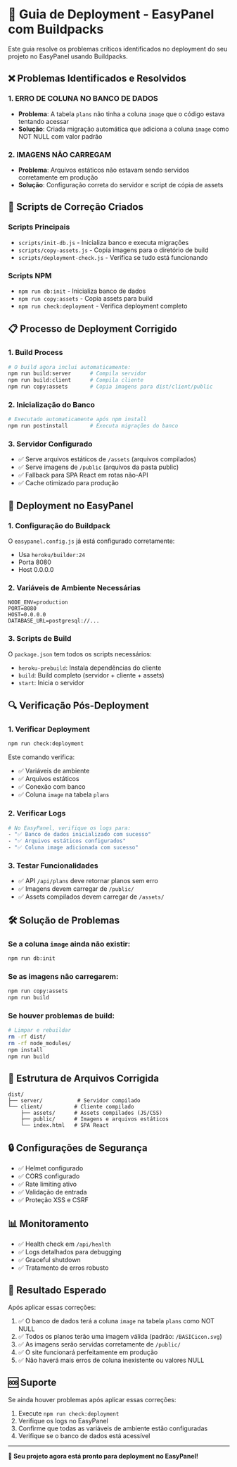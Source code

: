# 🚀 Guia de Deployment - EasyPanel com Buildpacks

Este guia resolve os problemas críticos identificados no deployment do seu projeto no EasyPanel usando Buildpacks.

## ❌ Problemas Identificados e Resolvidos

### 1. **ERRO DE COLUNA NO BANCO DE DADOS**
- **Problema**: A tabela `plans` não tinha a coluna `image` que o código estava tentando acessar
- **Solução**: Criada migração automática que adiciona a coluna `image` como NOT NULL com valor padrão

### 2. **IMAGENS NÃO CARREGAM**
- **Problema**: Arquivos estáticos não estavam sendo servidos corretamente em produção
- **Solução**: Configuração correta do servidor e script de cópia de assets

## 🔧 Scripts de Correção Criados

### Scripts Principais
- `scripts/init-db.js` - Inicializa banco e executa migrações
- `scripts/copy-assets.js` - Copia imagens para o diretório de build
- `scripts/deployment-check.js` - Verifica se tudo está funcionando

### Scripts NPM
- `npm run db:init` - Inicializa banco de dados
- `npm run copy:assets` - Copia assets para build
- `npm run check:deployment` - Verifica deployment completo

## 📋 Processo de Deployment Corrigido

### 1. **Build Process**
```bash
# O build agora inclui automaticamente:
npm run build:server      # Compila servidor
npm run build:client      # Compila cliente
npm run copy:assets       # Copia imagens para dist/client/public
```

### 2. **Inicialização do Banco**
```bash
# Executado automaticamente após npm install
npm run postinstall       # Executa migrações do banco
```

### 3. **Servidor Configurado**
- ✅ Serve arquivos estáticos de `/assets` (arquivos compilados)
- ✅ Serve imagens de `/public` (arquivos da pasta public)
- ✅ Fallback para SPA React em rotas não-API
- ✅ Cache otimizado para produção

## 🚀 Deployment no EasyPanel

### 1. **Configuração do Buildpack**
O `easypanel.config.js` já está configurado corretamente:
- Usa `heroku/builder:24`
- Porta 8080
- Host 0.0.0.0

### 2. **Variáveis de Ambiente Necessárias**
```env
NODE_ENV=production
PORT=8080
HOST=0.0.0.0
DATABASE_URL=postgresql://...
```

### 3. **Scripts de Build**
O `package.json` tem todos os scripts necessários:
- `heroku-prebuild`: Instala dependências do cliente
- `build`: Build completo (servidor + cliente + assets)
- `start`: Inicia o servidor

## 🔍 Verificação Pós-Deployment

### 1. **Verificar Deployment**
```bash
npm run check:deployment
```

Este comando verifica:
- ✅ Variáveis de ambiente
- ✅ Arquivos estáticos
- ✅ Conexão com banco
- ✅ Coluna `image` na tabela `plans`

### 2. **Verificar Logs**
```bash
# No EasyPanel, verifique os logs para:
- "✅ Banco de dados inicializado com sucesso"
- "✅ Arquivos estáticos configurados"
- "✅ Coluna image adicionada com sucesso"
```

### 3. **Testar Funcionalidades**
- ✅ API `/api/plans` deve retornar planos sem erro
- ✅ Imagens devem carregar de `/public/`
- ✅ Assets compilados devem carregar de `/assets/`

## 🛠️ Solução de Problemas

### Se a coluna `image` ainda não existir:
```bash
npm run db:init
```

### Se as imagens não carregarem:
```bash
npm run copy:assets
npm run build
```

### Se houver problemas de build:
```bash
# Limpar e rebuildar
rm -rf dist/
rm -rf node_modules/
npm install
npm run build
```

## 📁 Estrutura de Arquivos Corrigida

```
dist/
├── server/           # Servidor compilado
└── client/          # Cliente compilado
    ├── assets/      # Assets compilados (JS/CSS)
    ├── public/      # Imagens e arquivos estáticos
    └── index.html   # SPA React
```

## 🔒 Configurações de Segurança

- ✅ Helmet configurado
- ✅ CORS configurado
- ✅ Rate limiting ativo
- ✅ Validação de entrada
- ✅ Proteção XSS e CSRF

## 📊 Monitoramento

- ✅ Health check em `/api/health`
- ✅ Logs detalhados para debugging
- ✅ Graceful shutdown
- ✅ Tratamento de erros robusto

## 🎯 Resultado Esperado

Após aplicar essas correções:
1. ✅ O banco de dados terá a coluna `image` na tabela `plans` como NOT NULL
2. ✅ Todos os planos terão uma imagem válida (padrão: `/BASICicon.svg`)
3. ✅ As imagens serão servidas corretamente de `/public/`
4. ✅ O site funcionará perfeitamente em produção
5. ✅ Não haverá mais erros de coluna inexistente ou valores NULL

## 🆘 Suporte

Se ainda houver problemas após aplicar essas correções:
1. Execute `npm run check:deployment`
2. Verifique os logs no EasyPanel
3. Confirme que todas as variáveis de ambiente estão configuradas
4. Verifique se o banco de dados está acessível

---

**🎉 Seu projeto agora está pronto para deployment no EasyPanel!**
